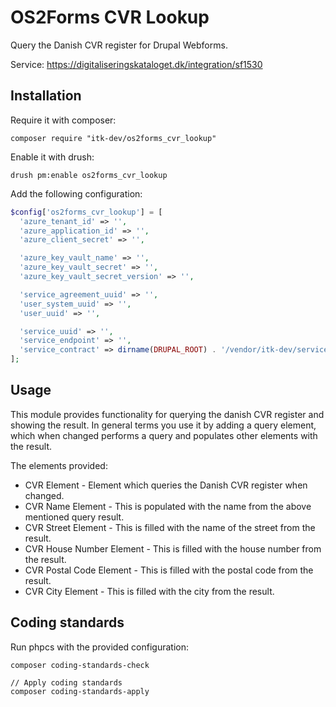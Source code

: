 # OS2Forms CVR Lookup

Query the Danish CVR register for Drupal Webforms. 

Service: https://digitaliseringskataloget.dk/integration/sf1530

## Installation

Require it with composer:
```shell
composer require "itk-dev/os2forms_cvr_lookup"
```

Enable it with drush:
```shell
drush pm:enable os2forms_cvr_lookup
```

Add the following configuration:

```php
$config['os2forms_cvr_lookup'] = [
  'azure_tenant_id' => '',
  'azure_application_id' => '',
  'azure_client_secret' => '',

  'azure_key_vault_name' => '',
  'azure_key_vault_secret' => '',
  'azure_key_vault_secret_version' => '',

  'service_agreement_uuid' => '',
  'user_system_uuid' => '',
  'user_uuid' => '',

  'service_uuid' => '',
  'service_endpoint' => '',
  'service_contract' => dirname(DRUPAL_ROOT) . '/vendor/itk-dev/serviceplatformen/resources/online-service-contract/wsdl/context/OnlineService.wsdl',
];
```

## Usage

This module provides functionality for querying the danish CVR register and showing the result.
In general terms you use it by adding a query element, which when changed performs a query and
populates other elements with the result.

The elements provided:

* CVR Element - Element which queries the Danish CVR register when changed.
* CVR Name Element - This is populated with the name from the above mentioned query result.
* CVR Street Element - This is filled with the name of the street from the result.
* CVR House Number Element - This is filled with the house number from the result.
* CVR Postal Code Element - This is filled with the postal code from the result.
* CVR City Element - This is filled with the city from the result.

## Coding standards

Run phpcs with the provided configuration:

```shell
composer coding-standards-check

// Apply coding standards
composer coding-standards-apply
```
